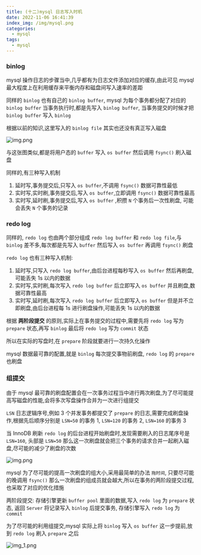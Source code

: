 ```yaml
---
title: (十二)mysql 日志写入时机
date: 2022-11-06 16:41:39
index_img: /img/mysql.png
categories:
  - mysql
tags:
  - mysql
---
```


### binlog

mysql 操作日志的步骤当中,几乎都有为日志文件添加对应的缓存,由此可见 mysql 最大程度上在利用缓存来平衡内存和磁盘间写入速率的差距

同样的 `binlog` 也有自己的 `binlog buffer`, mysql 为每个事务都分配了对应的 `binlog buffer` 当事务执行时,都是先写入 `binlog buffer`, 当事务提交的时候才把 `binlog buffer` 写入 `binlog`

根据以前的知识,这里写入的 `binlog file` 其实也还没有真正写入磁盘

![img.png](https://tva1.sinaimg.cn/large/008vK57jgy1h7qp5h2r8mj30ca0a4tau.jpg)

与这张图类似,都是将用户态的 `buffer` 写入 `os buffer` 然后调用 `fsync()` 刷入磁盘

同样的,有三种写入机制
1. 延时写,事务提交后,只写入 `os buffer`,不调用 `fsync()` 数据可靠性最低
2. 实时写,实时刷,事务提交后,写入 `os buffer`,立即调用 `fsync()` 数据可靠性最高
3. 实时写,延时刷,事务提交后,写入 `os buffer` ,积攒 `N` 个事务后一次性刷盘, 可能会丢失 `N` 个事务的记录

### redo log

同样的, `redo log` 也由两个部分组成 `redo log buffer` 和 `redo log file`,与 `binlog` 差不多,每次都是先写入 `buffer` 然后写入 `os buffer` 再调用 `fsync()` 刷盘

`redo log` 也有三种写入机制:
1. 延时写,只写入 `redo log buffer`,由后台进程每秒写入 `os buffer` 然后再刷盘,可能丢失 1s 以内的数据
2. 实时写,实时刷,每次写入 `redo log buffer` 后立即写入 `os buffer` 并且刷盘,数据可靠性最高
3. 实时写,延时刷,每次写入 `redo log buffer` 后立即写入 `os buffer` 但是并不立即刷盘,由后台进程每 1s 进行刷盘操作,可能丢失 1s 以内的数据

根据 **两阶段提交** 的原则,实际上在事务提交的过程中,需要先将 `redo log` 写为 `prepare` 状态,再写 `binlog` 最后将 `redo log` 写为 `commit` 状态

所以在实际的写盘时,在 `prepare` 阶段就要进行一次持久化操作

mysql 数据最可靠的配置,就是 `binlog` 每次提交事物前刷盘, `redo log` 的 `prepare` 也刷盘

### 组提交

由于 mysql 最可靠的刷盘配置会在一次事务过程当中进行两次刷盘,为了尽可能提高写磁盘的性能,会将多次写盘操作合并为一次进行组提交

`LSN` 日志逻辑序号,例如 3 个并发事务都提交了 `prepare` 的日志,需要完成刷盘操作,根据先后顺序分别是 `LSN=50` 的事务 1, `LSN=120` 的事务 2, `LSN=160` 的事务 3

当 InnoDB 刷新 `redo log` 的后台进程开始刷盘时,发现需要刷入的日志尾序号是 `LSN=160`, 头部是 `LSN=50` 那么这一次刷盘就会把三个事务的请求合并一起刷入磁盘,尽可能的减少了刷盘的次数

![img.png](https://tva1.sinaimg.cn/large/008vK57jgy1h7vjetd1mdj30gq0bfdho.jpg)

mysql 为了尽可能的提高一次刷盘的组大小,采用最简单的办法 `拖时间`, 只要尽可能的晚调用 `fsync()` 那么一次刷盘的组成员就会越大,所以在事务的两阶段提交过程,也采取了对应的优化措施

两阶段提交: 存储引擎更新 `buffer pool` 里面的数据,写入 `redo log` 为 `prepare` 状态, 返回 `Server` 将记录写入 `binlog` 后提交事务, 存储引擎写入 `redo log` 为 `commit`

为了尽可能的利用组提交,mysql 实际上将 `binlog` 写入 `os buffer` 这一步提前,放到 `redo log` 刷入 `prepare` 之后

![img_1.png](https://tva1.sinaimg.cn/large/008vK57jgy1h7vjf05oe6j30g50i9wiv.jpg)
